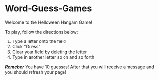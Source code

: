 # Word-Guess-Games

Welcome to the Helloween Hangam Game!

To play, follow the directions below:

1. Type a letter onto the field
2. Click "Guess"
3. Clear your field by deleting the letter
4. Type in another letter so on and so forth

***Remeber*** You have 10 guesses! 
After that you will receive a message and you should refresh your page!
